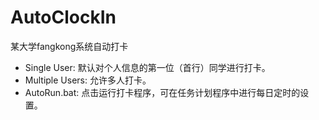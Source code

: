 # AutoClockIn
某大学fangkong系统自动打卡
* Single User:
  默认对个人信息的第一位（首行）同学进行打卡。
* Multiple Users:
  允许多人打卡。
* AutoRun.bat:
  点击运行打卡程序，可在任务计划程序中进行每日定时的设置。
